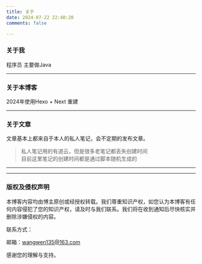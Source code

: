 ```yaml
---
title: 关于
date: 2024-07-22 22:40:20
comments: false

---
```


### 关于我

程序员  主要做Java

----

### 关于本博客

2024年使用Hexo + Next 重建

----

### 关于文章

文章基本上都来自于本人的私人笔记，会不定期的发布文章。


> 私人笔记用的有道云，但是很多老笔记都丢失创建时间  
> 目前这里笔记的创建时间都是通过脚本随机生成的
----

----

### 版权及侵权声明

本博客内容均由博主原创或经授权转载。我们尊重知识产权，如您认为本博客有任何内容侵犯了您的知识产权，请及时与我们联系。我们将在收到通知后尽快核实并删除涉嫌侵权的内容。

联系方式：

邮箱：wangwen135@163.com

感谢您的理解与支持。



